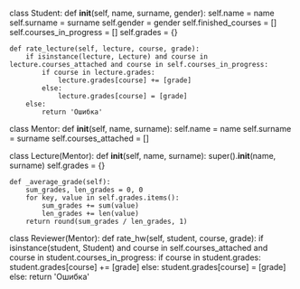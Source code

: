 class Student:
    def __init__(self, name, surname, gender):
        self.name = name
        self.surname = surname
        self.gender = gender
        self.finished_courses = []
        self.courses_in_progress = []
        self.grades = {}   

    def rate_lecture(self, lecture, course, grade):
        if isinstance(lecture, Lecture) and course in lecture.courses_attached and course in self.courses_in_progress:
            if course in lecture.grades:
                lecture.grades[course] += [grade]
            else:
                lecture.grades[course] = [grade]
        else:
            return 'Ошибка'


class Mentor:
    def __init__(self, name, surname):
        self.name = name
        self.surname = surname
        self.courses_attached = []


class Lecture(Mentor):
    def __init__(self, name, surname):
        super().__init__(name, surname)
        self.grades = {}
      
    def _average_grade(self):
        sum_grades, len_grades = 0, 0
        for key, value in self.grades.items():
            sum_grades += sum(value)
            len_grades += len(value)
        return round(sum_grades / len_grades, 1)

class Reviewer(Mentor):
    def rate_hw(self, student, course, grade):
        if isinstance(student, Student) and course in self.courses_attached and course in student.courses_in_progress:
            if course in student.grades:
                student.grades[course] += [grade]
            else:
                student.grades[course] = [grade]
        else:
            return 'Ошибка'